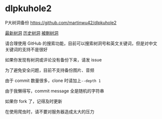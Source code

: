 # dlpkuhole2
P大树洞备份 https://github.com/martinwu42/dlpkuhole2

[最新树洞](https://github.com/martinwu42/dlpkuhole2/blob/master/pkuhole.txt) [历史树洞](https://github.com/martinwu42/dlpkuhole2/tree/master/archive) [被删树洞](https://github.com/martinwu42/dlpkuhole2/search?o=desc&p=1&q=DELETED&s=indexed)

请合理使用 GitHub 的搜索功能，目前可以搜索树洞号和英文关键词，但是对中文关键词的支持不是很好

如果你发现有树洞或评论没有备份下来，请发 issue

为了避免安全问题，目前不支持备份图片、音频

由于 commit 数量很多，clone 时请加上`--depth 1`

由于我懒得写，commit message 全是随机的字符串

如果你 fork 了，记得及时更新

在使用爬虫时，请不要对服务器造成太大的压力
